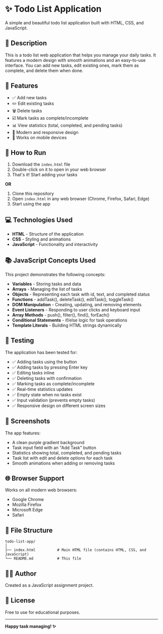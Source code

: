 # ✨ Todo List Application

A simple and beautiful todo list application built with HTML, CSS, and JavaScript.

## 📝 Description

This is a todo list web application that helps you manage your daily tasks. It features a modern design with smooth animations and an easy-to-use interface. You can add new tasks, edit existing ones, mark them as complete, and delete them when done.

## 🎯 Features

- ✅ Add new tasks
- ✏️ Edit existing tasks
- 🗑️ Delete tasks
- ☑️ Mark tasks as complete/incomplete
- 📊 View statistics (total, completed, and pending tasks)
- 🎨 Modern and responsive design
- 📱 Works on mobile devices

## 🚀 How to Run

1. Download the `index.html` file
2. Double-click on it to open in your web browser
3. That's it! Start adding your tasks

**OR**

1. Clone this repository
2. Open `index.html` in any web browser (Chrome, Firefox, Safari, Edge)
3. Start using the app

## 💻 Technologies Used

- **HTML** - Structure of the application
- **CSS** - Styling and animations
- **JavaScript** - Functionality and interactivity

## 📚 JavaScript Concepts Used

This project demonstrates the following concepts:

- **Variables** - Storing tasks and data
- **Arrays** - Managing the list of tasks
- **Objects** - Representing each task with id, text, and completed status
- **Functions** - addTask(), deleteTask(), editTask(), toggleTask()
- **DOM Manipulation** - Creating, updating, and removing elements
- **Event Listeners** - Responding to user clicks and keyboard input
- **Array Methods** - push(), filter(), find(), forEach()
- **Conditional Statements** - if/else logic for task operations
- **Template Literals** - Building HTML strings dynamically

## 🧪 Testing

The application has been tested for:

- ✅ Adding tasks using the button
- ✅ Adding tasks by pressing Enter key
- ✅ Editing tasks inline
- ✅ Deleting tasks with confirmation
- ✅ Marking tasks as complete/incomplete
- ✅ Real-time statistics updates
- ✅ Empty state when no tasks exist
- ✅ Input validation (prevents empty tasks)
- ✅ Responsive design on different screen sizes

## 📱 Screenshots

The app features:
- A clean purple gradient background
- Task input field with an "Add Task" button
- Statistics showing total, completed, and pending tasks
- Task list with edit and delete options for each task
- Smooth animations when adding or removing tasks

## 🌐 Browser Support

Works on all modern web browsers:
- Google Chrome
- Mozilla Firefox
- Microsoft Edge
- Safari

## 📄 File Structure

```
todo-list-app/
│
├── index.html          # Main HTML file (contains HTML, CSS, and JavaScript)
└── README.md           # This file
```

## 👨‍💻 Author

Created as a JavaScript assignment project.

## 📝 License

Free to use for educational purposes.

---

**Happy task managing! ✨**